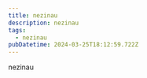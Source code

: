 ```yaml
---
title: nezinau
description: nezinau
tags:
  - nezinau
pubDatetime: 2024-03-25T18:12:59.722Z
---
```


nezinau
